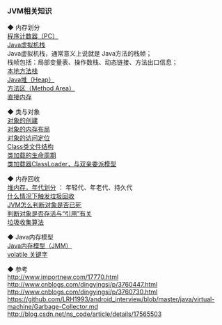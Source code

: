### JVM相关知识

◆ 内存划分  
[程序计数器（PC）](memory/Memory_PC.md)  
[Java虚拟机栈](memory/Memory_Stack.md)  
Java虚拟机栈，通常意义上说就是 Java方法的栈帧；  
栈帧包括：局部变量表、操作数栈、动态链接、方法出口信息；  
[本地方法栈](memory/Memory_Native_Stack.md)  
[Java堆（Heap）](memory/Memory_Heap.md)    
[方法区（Method Area）](memory/Memory_MethodArea.md)  
[直接内存](memory/Memory_DirectMemory.md)  


◆ 类与对象  
[对象的创建](Class_CreateObject.md)  
[对象的内存布局](Class_ObjectInfo.md)  
[对象的访问定位](Class_ObjectAccessLocation.md)  
[Class类文件结构](class_file_structure/ClassFileStructure.md)    
[类加载的生命周期](class_load_lifecye/ClassLoadLifecye.md)  
[类加载器ClassLoader，与双亲委派模型](class_loader/ClassLoader.md)      


◆ 内存回收  
[堆内存，年代划分](memory/Memory_Generation.md)  ：  年轻代、年老代、持久代    
[什么情况下触发垃圾回收](GC/GC_Trigger.md)  
[JVM怎么判断对象是否已死](GC/GC_ClassLifecycle.md)  
[判断对象是否存活与“引用”有关](GC/GC_Reference.md)   
[垃圾收集算法](GC/GC_Garbage_Collector.md)   


◆ Java内存模型  
[Java内存模型（JMM）](jvm_library/jmm_basic_concept.md)  
[volatile 关键字](jvm_library/volatile.md)  


◆ 参考  
http://www.importnew.com/17770.html  
http://www.cnblogs.com/dingyingsi/p/3760447.html  
http://www.cnblogs.com/dingyingsi/p/3760730.html  
https://github.com/LRH1993/android_interview/blob/master/java/virtual-machine/Garbage-Collector.md  
http://blog.csdn.net/ns_code/article/details/17565503  


